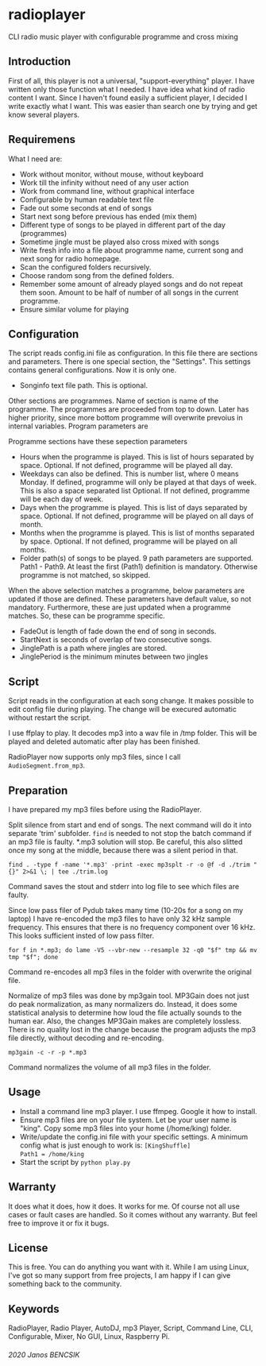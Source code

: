 # radioplayer

CLI radio music player with configurable programme and cross mixing

## Introduction

First of all, this player is not a universal, "support-everything" player.
I have written only those function what I needed. I have idea what kind of
radio content I want. Since I haven't found easily a sufficient player, 
I decided I write exactly what I want. 
This was easier than search one by trying and get know several players.

## Requiremens

What I need are:
- Work without monitor, without mouse, without keyboard
- Work till the infinity without need of any user action
- Work from command line, without graphical interface
- Configurable by human readable text file
- Fade out some seconds at end of songs
- Start next song before previous has ended (mix them)
- Different type of songs to be played in different part of the day (programmes)
- Sometime jingle must be played also cross mixed with songs
- Write fresh info into a file about programme name, current song and next song
  for radio homepage.
- Scan the configured folders recursively.
- Choose random song from the defined folders.
- Remember some amount of already played songs and do not repeat them soon.
  Amount to be half of number of all songs in the current programme.
- Ensure similar volume for playing
  
## Configuration

The script reads config.ini file as configuration. 
In this file there are sections and parameters.
There is one special section, the "Settings".
This settings contains general configurations. Now it is only one. 
- Songinfo text file path. This is optional.

Other sections are programmes. Name of section is name of the programme.
The programmes are proceeded from top to down. Later has higher priority, since
more bottom programme will overwrite prevoius in internal variables.
Program parameters are 

Programme sections have these sepection parameters
- Hours when the programme is played. This is list of hours separated by
  space.
  Optional. If not defined, programme will be played all day.
- Weekdays can also be defined. This is number list, where 0 means Monday.
  If defined, programme will only be played at that days of week.
  This is also a space separated list
  Optional. If not defined, programme will be each day of week.
- Days when the programme is played. This is list of days separated by
  space.
  Optional. If not defined, programme will be played on all days of month.
- Months when the programme is played. This is list of months separated by
  space.
  Optional. If not defined, programme will be played on all months.
- Folder path(s) of songs to be played. 9 path parameters are supported.
  Path1 - Path9. At least the first (Path1) definition is mandatory. Otherwise
  programme is not matched, so skipped.

When the above selection matches a programme, below parameters are updated if
those are defined. These parameters have default value, so not mandatory.
Furthermore, these are just updated when a programme matches. So, these
can be programme specific.

- FadeOut is length of fade down the end of song in seconds.
- StartNext is seconds of overlap of two consecutive songs.
- JinglePath is a path where jingles are stored.
- JinglePeriod is the minimum minutes between two jingles

## Script

Script reads in the configuration at each song change. It makes possible to edit
config file during playing. The change will be execured automatic without 
restart the script. 

I use ffplay to play. It decodes mp3 into a wav file in /tmp folder.
This will be played and deleted automatic after play has been finished. 

RadioPlayer now supports only mp3 files, since I call `AudioSegment.from_mp3`. 

## Preparation

I have prepared my mp3 files before using the RadioPlayer.

Split silence from start and end of songs. The next command will do it into
separate 'trim' subfolder. `find` is needed to not stop the batch command if
an mp3 file is faulty. *.mp3 solution will stop. Be careful, this also slitted
once my song at the middle, because there was a silent period in that.

`find . -type f -name '*.mp3' -print -exec mp3splt -r -o @f -d ./trim "{}" 2>&1 \; | tee ./trim.log`

Command saves the stout and stderr into log file to see which files are faulty.

Since low pass filer of Pydub takes many time (10-20s for a song on my laptop)
I have re-encoded the mp3 files to have only 32 kHz sample frequency.
This ensures that there is no frequency component over 16 kHz. 
This looks sufficient insted of low pass filter.

`for f in *.mp3; do lame -V5 --vbr-new --resample 32 -q0 "$f" tmp && mv tmp "$f"; done`

Command re-encodes all mp3 files in the folder with overwrite the original file.

Normalize of mp3 files was done by mp3gain tool.
MP3Gain does not just do peak normalization, as many normalizers do. 
Instead, it does some statistical analysis to determine how loud the file actually sounds to the human ear.
Also, the changes MP3Gain makes are completely lossless. 
There is no quality lost in the change because the program adjusts the mp3 file directly, without decoding and re-encoding.

`mp3gain -c -r -p *.mp3`

Command normalizes the volume of all mp3 files in the folder.

## Usage

- Install a command line mp3 player. I use ffmpeg. Google it how to install.
- Ensure mp3 files are on your file system. Let be your user name is "king".
  Copy some mp3 files into your home (/home/king) folder.
- Write/update the config.ini file with your specific settings.
  A minimum config what is just enough to work is:
  `[KingShuffle]`<br>`Path1 = /home/king`
- Start the script by `python play.py`

## Warranty

It does what it does, how it does. 
It works for me. Of course not all use cases or fault cases are handled. 
So it comes without any warranty. But feel free to improve it or fix it bugs.

## License

This is free. You can do anything you want with it.
While I am using Linux, I've got so many support from free projects,
I am happy if I can give something back to the community.

## Keywords

RadioPlayer, Radio Player, AutoDJ, mp3 Player, Script, Command Line, CLI,
Configurable, Mixer, No GUI, Linux, Raspberry Pi.

###### 2020 Janos BENCSIK


